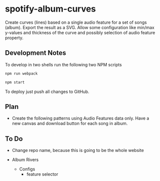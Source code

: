# spotify-album-curves

Create curves (lines) based on a single audio feature for a set of songs (album). Export the result as a SVG. Allow some configuration like min/max y-values and thickness of the curve and possibly selection of audio feature property.

## Development Notes

To develop in two shells run the following two NPM scripts

```sh
npm run webpack
```

```sh
npm start
```

To deploy just push all changes to GitHub.

## Plan

- Create the following patterns using Audio Features data only. Have a new canvas and download button for each song in album.

## To Do

- Change repo name, because this is going to be the whole website

- Album Rivers
  - Configs
    - feature selector

